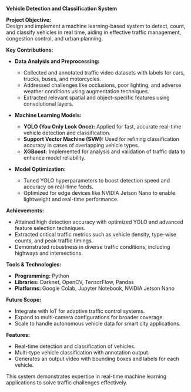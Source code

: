 **Vehicle Detection and Classification System**  

**Project Objective:**  
Design and implement a machine learning-based system to detect, count, and classify vehicles in real time, aiding in effective traffic management, congestion control, and urban planning.  

**Key Contributions:**  
- **Data Analysis and Preprocessing:**  
   - Collected and annotated traffic video datasets with labels for cars, trucks, buses, and motorcycles.  
   - Addressed challenges like occlusions, poor lighting, and adverse weather conditions using augmentation techniques.  
   - Extracted relevant spatial and object-specific features using convolutional layers.  

- **Machine Learning Models:**  
   - **YOLO (You Only Look Once):** Applied for fast, accurate real-time vehicle detection and classification.  
   - **Support Vector Machine (SVM):** Used for refining classification accuracy in cases of overlapping vehicle types.  
   - **XGBoost:** Implemented for analysis and validation of traffic data to enhance model reliability.  

- **Model Optimization:**  
   - Tuned YOLO hyperparameters to boost detection speed and accuracy on real-time feeds.  
   - Optimized for edge devices like NVIDIA Jetson Nano to enable lightweight and real-time performance.  

**Achievements:**  
- Attained high detection accuracy with optimized YOLO and advanced feature selection techniques.  
- Extracted critical traffic metrics such as vehicle density, type-wise counts, and peak traffic timings.  
- Demonstrated robustness in diverse traffic conditions, including highways and intersections.  

**Tools & Technologies:**  
- **Programming:** Python  
- **Libraries:** Darknet, OpenCV, TensorFlow, Pandas  
- **Platforms:** Google Colab, Jupyter Notebook, NVIDIA Jetson Nano  

**Future Scope:**  
- Integrate with IoT for adaptive traffic control systems.  
- Expand to multi-camera configurations for broader coverage.  
- Scale to handle autonomous vehicle data for smart city applications.  

**Features:**  
- Real-time detection and classification of vehicles.  
- Multi-type vehicle classification with annotation output.  
- Generates an output video with bounding boxes and labels for each vehicle.  

This system demonstrates expertise in real-time machine learning applications to solve traffic challenges effectively.  

